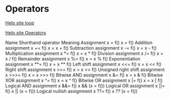 # Operators

[Help site loop](https://www.w3schools.com/js/js_loop_for.asp)

[Help site Operators](https://www.w3schools.com/js/js_operators.asp)


Name 	                        Shorthand operator 	        Meaning
Assignment                    	  x = f() 	              x = f()
Addition assignment 	            x += f() 	              x = x + f()
Subtraction assignment 	          x -= f() 	              x = x - f()
Multiplication assignment 	      x *= f() 	              x = x * f()
Division assignment 	            x /= f()               	x = x / f()
Remainder assignment 	            x %= f()              	x = x % f()
Exponentiation assignment 	      x **= f() 	            x = x ** f()
Left shift assignment 	          x <<= f() 	            x = x << f()
Right shift assignment          	x >>= f() 	            x = x >> f()
Unsigned right shift assignment 	x >>>= f() 	            x = x >>> f()
Bitwise AND assignment 	          x &= f() 	              x = x & f()
Bitwise XOR assignment          	x ^= f() 	              x = x ^ f()
Bitwise OR assignment 	          x |= f() 	              x = x | f()
Logical AND assignment 	          x &&= f() 	            x && (x = f())
Logical OR assignment 	          x ||= f() 	            x || (x = f())
Logical nullish assignment 	      x ??= f() 	            x ?? (x = f())

